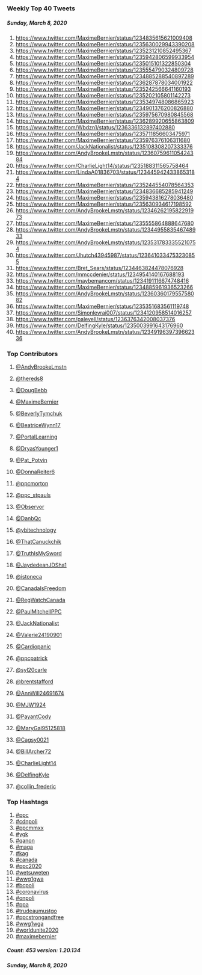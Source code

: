 ### Weekly Top 40 Tweets
##### Sunday, March 8, 2020
 1) https://www.twitter.com/MaximeBernier/status/1234835615621009408
 2) https://www.twitter.com/MaximeBernier/status/1235630029943390208
 3) https://www.twitter.com/MaximeBernier/status/1235231210852495367
 4) https://www.twitter.com/MaximeBernier/status/1235942806599933954
 5) https://www.twitter.com/MaximeBernier/status/1235015101322850304
 6) https://www.twitter.com/MaximeBernier/status/1235554790324809728
 7) https://www.twitter.com/MaximeBernier/status/1234885288540897289
 8) https://www.twitter.com/MaximeBernier/status/1236287878034001922
 9) https://www.twitter.com/MaximeBernier/status/1235242566641160193
10) https://www.twitter.com/MaximeBernier/status/1235202105801142273
11) https://www.twitter.com/MaximeBernier/status/1235349748086865923
12) https://www.twitter.com/MaximeBernier/status/1234901376200826880
13) https://www.twitter.com/MaximeBernier/status/1235975670980845568
14) https://www.twitter.com/MaximeBernier/status/1236289920655863809
15) https://www.twitter.com/Wbdzn1/status/1236336132897402880
16) https://www.twitter.com/MaximeBernier/status/1235711856603475971
17) https://www.twitter.com/MaximeBernier/status/1235976376106311680
18) https://www.twitter.com/JackNationalist/status/1235108308207333376
19) https://www.twitter.com/AndyBrookeLmstn/status/1236075961105424384
20) https://www.twitter.com/CharlieLight14/status/1235188311565758464
21) https://www.twitter.com/LindaA01836703/status/1234459424338653184
22) https://www.twitter.com/MaximeBernier/status/1235244554078564353
23) https://www.twitter.com/MaximeBernier/status/1234836685285941249
24) https://www.twitter.com/MaximeBernier/status/1235943816278036480
25) https://www.twitter.com/MaximeBernier/status/1235630934617198592
26) https://www.twitter.com/AndyBrookeLmstn/status/1234626219582291973
27) https://www.twitter.com/MaximeBernier/status/1235555864888647680
28) https://www.twitter.com/AndyBrookeLmstn/status/1234495583546748933
29) https://www.twitter.com/AndyBrookeLmstn/status/1235317833355210754
30) https://www.twitter.com/Jhutch43945987/status/1236410334753230855
31) https://www.twitter.com/Bret_Sears/status/1234463824478076928
32) https://www.twitter.com/mmccdenier/status/1234954140167688193
33) https://www.twitter.com/maybemancom/status/1234191116674748416
34) https://www.twitter.com/MaximeBernier/status/1234885961936523266
35) https://www.twitter.com/AndyBrookeLmstn/status/1236036017955758082
36) https://www.twitter.com/MaximeBernier/status/1235351683561119748
37) https://www.twitter.com/Simonlevrai007/status/1234120958514016257
38) https://www.twitter.com/palevell/status/1236376342008037376
39) https://www.twitter.com/DelfingKyle/status/1235003991643176960
40) https://www.twitter.com/AndyBrookeLmstn/status/1234919639739662336

### Top Contributors
  1) [@AndyBrookeLmstn](https://www.twitter.com/AndyBrookeLmstn)
  2) [@thereds8](https://www.twitter.com/thereds8)
  3) [@DougBebb](https://www.twitter.com/DougBebb)
  4) [@MaximeBernier](https://www.twitter.com/MaximeBernier)
  5) [@BeverlyTymchuk](https://www.twitter.com/BeverlyTymchuk)
  6) [@BeatriceWynn17](https://www.twitter.com/BeatriceWynn17)
  7) [@PortalLearning](https://www.twitter.com/PortalLearning)
  8) [@DryasYounger1](https://www.twitter.com/DryasYounger1)
  9) [@Pat_Potvin](https://www.twitter.com/Pat_Potvin)
 10) [@DonnaReiter6](https://www.twitter.com/DonnaReiter6)

 11) [@ppcmorton](https://www.twitter.com/ppcmorton)
 12) [@ppc_stpauls](https://www.twitter.com/ppc_stpauls)
 13) [@Observor](https://www.twitter.com/Observor)
 14) [@DanbQc](https://www.twitter.com/DanbQc)
 15) [@ybitechnology](https://www.twitter.com/ybitechnology)
 16) [@ThatCanuckchik](https://www.twitter.com/ThatCanuckchik)
 17) [@TruthIsMySword](https://www.twitter.com/TruthIsMySword)
 18) [@JaydedeanJDSha1](https://www.twitter.com/JaydedeanJDSha1)
 19) [@istoneca](https://www.twitter.com/istoneca)
 20) [@CanadaIsFreedom](https://www.twitter.com/CanadaIsFreedom)

 21) [@RegWatchCanada](https://www.twitter.com/RegWatchCanada)
 22) [@PaulMitchellPPC](https://www.twitter.com/PaulMitchellPPC)
 23) [@JackNationalist](https://www.twitter.com/JackNationalist)
 24) [@Valerie24190901](https://www.twitter.com/Valerie24190901)
 25) [@Cardiopanic](https://www.twitter.com/Cardiopanic)
 26) [@ppcpatrick](https://www.twitter.com/ppcpatrick)
 27) [@syl20carle](https://www.twitter.com/syl20carle)
 28) [@brentstafford](https://www.twitter.com/brentstafford)
 29) [@AnnWill24691674](https://www.twitter.com/AnnWill24691674)
 30) [@MJW1924](https://www.twitter.com/MJW1924)

 31) [@PayantCody](https://www.twitter.com/PayantCody)
 32) [@MaryGal95125818](https://www.twitter.com/MaryGal95125818)
 33) [@Cagsy0021](https://www.twitter.com/Cagsy0021)
 34) [@BillArcher72](https://www.twitter.com/BillArcher72)
 35) [@CharlieLight14](https://www.twitter.com/CharlieLight14)
 36) [@DelfingKyle](https://www.twitter.com/DelfingKyle)
 37) [@collin_frederic](https://www.twitter.com/collin_frederic)


### Top Hashtags

  1) [#ppc](https://www.twitter.com/hashtag/ppc)
  2) [#cdnpoli](https://www.twitter.com/hashtag/cdnpoli)
  3) [#ppcmmxx](https://www.twitter.com/hashtag/ppcmmxx)
  4) [#ygk](https://www.twitter.com/hashtag/ygk)
  5) [#qanon](https://www.twitter.com/hashtag/qanon)
  6) [#maga](https://www.twitter.com/hashtag/maga)
  7) [#kag](https://www.twitter.com/hashtag/kag)
  8) [#canada](https://www.twitter.com/hashtag/canada)
  9) [#ppc2020](https://www.twitter.com/hashtag/ppc2020)
 10) [#wetsuweten](https://www.twitter.com/hashtag/wetsuweten)
 11) [#wwg1gwa](https://www.twitter.com/hashtag/wwg1gwa)
 12) [#bcpoli](https://www.twitter.com/hashtag/bcpoli)
 13) [#coronavirus](https://www.twitter.com/hashtag/coronavirus)
 14) [#onpoli](https://www.twitter.com/hashtag/onpoli)
 15) [#ppa](https://www.twitter.com/hashtag/ppa)
 16) [#trudeaumustgo](https://www.twitter.com/hashtag/trudeaumustgo)
 17) [#ppcstrongandfree](https://www.twitter.com/hashtag/ppcstrongandfree)
 18) [#wwg1wga](https://www.twitter.com/hashtag/wwg1wga)
 19) [#worldunite2020](https://www.twitter.com/hashtag/worldunite2020)
 20) [#maximebernier](https://www.twitter.com/hashtag/maximebernier)

##### Count: 453	version: 1.20.134
##### Sunday, March 8, 2020

